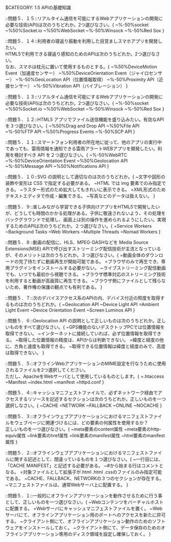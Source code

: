 $CATEGORY: 1.5 APIの基礎知識

::問題５．１５::リアルタイム通信を可能にするWebアプリケーションの開発に必要な技術(API)は次のうちどれか。2つ選びなさい。{
  ~%-50%socket
  ~%50%Socket.io
  ~%50%WebSocket
  ~%-50%Winsock
  ~%-50%Red Sox
}

::問題５．１４::利用者の寝返り振動を利用した目覚ましスマホアプリを開発したい。<br>
HTML5で利用できる寝返り感知のためのAPIは次のうちどれか。2つ選びなさい。<br>
なお、スマホは枕元に置いて使用するものとする。{
  ~%50%DeviceMotion Event（加速度センサー）
  ~%50%DeviceOrientation Event（ジャイロセンサー）
  ~%-50%GeoLocation API（位置情報取得）
  ~%-50%Proximity API（近接センサー）
  ~%-50%Vibration API（バイブレーション）
}

::問題５．１３::リアルタイム通信を可能にするWebアプリケーションの開発に必要な技術(API)は次のうちどれか。2つ選びなさい。{
  ~%-50%socket
  ~%50%Socket.io
  ~%50%WebSocket
  ~%-50%Winsock
  ~%-50%Red Sox
}

::問題５．１２::HTML5 アプリでファイル送信機能を盛り込みたい。有効なAPIを３つ選びなさい。{
  ~%50%Drag and Drop API
  ~%50%File API
  ~%-50%FTP API
  ~%50%Progress Events
  ~%-50%SCP API
}

::問題５．１１::スマートフォン利用者の所在地に従って、他のアプリの実行中であっても、雷雨情報を通知できる雷雨アラートWEBアプリを開発したい。利用を検討すべき API を２つ選びなさい。{
  ~%-50%WebRTC
  ~%-50%DeviceOrientation Event
  ~%50%Geolocation API
  ~%-50%Message API
  ~%50%Notifications API
}

::問題５．１０::SVG の説明として適切なのは次のうちどれか。{
  ~文字や図形の装飾や変形は CSS で指定する必要がある。
  ~HTML では img 要素でのみ指定できる。
  ~ラスター形式のため拡大してもきれいに表示できる。
  =XML形式のためテキストエディタで作成・編集できる。
  ~写真などのデータは扱えない。
}

::問題５．９::楽しみながら学習できる子供向けアプリをHTML5で開発したいが、どうしても時間のかかる処理がある。子供に敬遠されないよう、その処理をバックグラウンドで処理し、画面上は別の操作を進められるようにしたい。実現するためのAPIは次のうちどれか。２つ選びなさい。{
  =Service Workers
  ~Background Tasks
  =Web Workers
  ~Multiple Threads
  ~Nomad Workers
}

::問題５．８::動画の配信に、HLS、MPEG-DASHなどを Media Source Extensions(MSE) APIで呼び出すストリーミング配信技術が主流となっているが、そのメリットは次のうちどれか。３つ選びなさい。{
	=動画全体のダウンロードの完了待たずに動画再生が開始可能である。
	=ブラウザのみで再生でき、専用プラグインをインストールする必要がない。
	~ライブストリーミング配信動画でも、いつでも最初から視聴できる。
	=ブラウザ標準対応のストリーミング技術を利用すると動画が高画質に再生できる。
	~ブラウザ側にファイルとして残らないため、著作権の保護の観点でも有利である。
}

::問題５．７::次のデバイスアクセス系のAPIの内、デバイス付近の照度を取得するものは次のうちどれか。{
	~Geolocation API
	~Device Light API
	=Ambient Light Event
	~Device Orientation Event
	~Screen Luminos API
}

::問題５．６::Geolocation API の説明として正しいものは次のうちどれか。正しいものをすべて選びなさい。{
	~GPS機能のないデスクトップPCでは位置情報を取得できない。
	~インターネットに接続していれば、必ず位置情報を取得できる。
	~取得した位置情報の精度は、APIからは判断できない。
	=緯度と経度の他に、方角と速度も取得できる。
	~取得できる位置情報は緯度と経度のみで、高度は取得できない。
}

::問題５．５::オフラインWebアプリケーションのMIME設定を行なうために使用されるファイルを2つ選択してください。<br>
ただし、ApacheをWebサーバとして使用しているものとします。{
	=.htaccess
	~Manifest
	~index.html
	~manifest
	=httpd.conf
}

::問題５．４::キャッシュマニフェストファイルで、必ずネットワーク経由でアクセスするリソースを記述するセクションは次のうちどれか。正しいものを一つ選択しなさい。{
	~CACHE
	=NETWORK
	~FALLBACK
	~ONLINE
	~NOCACHE
}

::問題５．３::オフラインウェブアプリケーションにおけるマニフェストファイルをウェブページに関連づけるには、どの要素の何属性を使用するか？<br>
正しいものを一つ選びなさい。{
	~meta要素のcontent属性
	~meta要素のhttp-equiv属性
	~link要素のhref属性
	=link要素のmanifest属性
	~html要素のmanifest属性
}

::問題５．２::オフラインウェブアプリケーションにおけるマニフェストファイルに関する記述として、間違っているものを１つ選びなさい。{
	~一行目には、「CACHE MANIFEST」と記述する必要がある。
	~#から始まる行はコメントとなる。
	=対象ファイルとして拡張子が.html .html .cssのファイルのみ指定可能である。
	~CACHE、FALLBACK、NETWORKの３つのセクションが存在する。
	~マニフェストファイルは、通常Webサーバ上に配置する。
}

::問題５．１::一般的にオフラインアプリケーションを動作させるために行う事として、正しいものを一つ選びなさい。{
	~Webコンテンツをバーチャルホストに配置する。
	=Webサーバにキャッシュマニフェストファイルを置く。
	~Webサーバにて、オフラインアプリケーション用のポートへのアクセスを新たに許可する。
	~クライアント側にて、オフラインアプリケーション動作のためのソフトウェアをインストールしておく。
	~クライアント側にて、データ保存のためのオフラインアプリケーション専用のディスク領域を設定し確保しておく。
}
